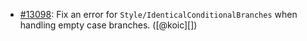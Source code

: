 * [#13098](https://github.com/rubocop/rubocop/issues/13098): Fix an error for `Style/IdenticalConditionalBranches` when handling empty case branches. ([@koic][])

